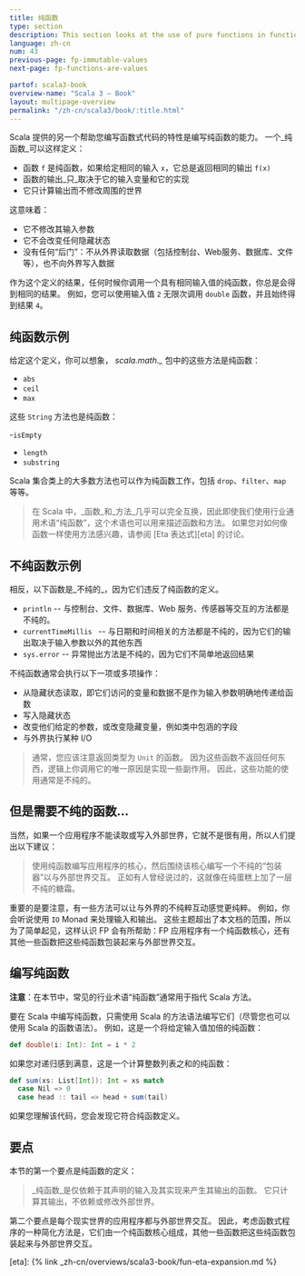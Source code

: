 ```yaml
---
title: 纯函数
type: section
description: This section looks at the use of pure functions in functional programming.
language: zh-cn
num: 43
previous-page: fp-immutable-values
next-page: fp-functions-are-values

partof: scala3-book
overview-name: "Scala 3 — Book"
layout: multipage-overview
permalink: "/zh-cn/scala3/book/:title.html"
---
```



Scala 提供的另一个帮助您编写函数式代码的特性是编写纯函数的能力。
一个_纯函数_可以这样定义：

- 函数 `f` 是纯函数，如果给定相同的输入 `x`，它总是返回相同的输出 `f(x)`
- 函数的输出_只_取决于它的输入变量和它的实现
- 它只计算输出而不修改周围的世界

这意味着：
- 它不修改其输入参数
- 它不会改变任何隐藏状态
- 没有任何“后门”：不从外界读取数据（包括控制台、Web服务、数据库、文件等），也不向外界写入数据

作为这个定义的结果，任何时候你调用一个具有相同输入值的纯函数，你总是会得到相同的结果。
例如，您可以使用输入值 `2` 无限次调用 `double` 函数，并且始终得到结果 `4`。

## 纯函数示例

给定这个定义，你可以想象， *scala.math._* 包中的这些方法是纯函数：

- `abs`
- `ceil`
- `max`

这些 `String` 方法也是纯函数：

-`isEmpty`
- `length`
- `substring`

Scala 集合类上的大多数方法也可以作为纯函数工作，包括 `drop`、`filter`、`map` 等等。

> 在 Scala 中，_函数_和_方法_几乎可以完全互换，因此即使我们使用行业通用术语“纯函数”，这个术语也可以用来描述函数和方法。
> 如果您对如何像函数一样使用方法感兴趣，请参阅 [Eta 表达式][eta] 的讨论。

## 不纯函数示例

相反，以下函数是_不纯的_，因为它们违反了纯函数的定义。

- `println` -- 与控制台、文件、数据库、Web 服务、传感器等交互的方法都是不纯的。
- `currentTimeMillis ` -- 与日期和时间相关的方法都是不纯的，因为它们的输出取决于输入参数以外的其他东西
- `sys.error` -- 异常抛出方法是不纯的，因为它们不简单地返回结果

不纯函数通常会执行以下一项或多项操作：

- 从隐藏状态读取，即它们访问的变量和数据不是作为输入参数明确地传递给函数
- 写入隐藏状态
- 改变他们给定的参数，或改变隐藏变量，例如类中包涵的字段
- 与外界执行某种 I/O

> 通常，您应该注意返回类型为 `Unit` 的函数。
> 因为这些函数不返回任何东西，逻辑上你调用它的唯一原因是实现一些副作用。
> 因此，这些功能的使用通常是不纯的。

## 但是需要不纯的函数...

当然，如果一个应用程序不能读取或写入外部世界，它就不是很有用，所以人们提出以下建议：

> 使用纯函数编写应用程序的核心，然后围绕该核心编写一个不纯的“包装器”以与外部世界交互。
> 正如有人曾经说过的，这就像在纯蛋糕上加了一层不纯的糖霜。

重要的是要注意，有一些方法可以让与外界的不纯粹互动感觉更纯粹。
例如，你会听说使用 `IO` Monad 来处理输入和输出。
这些主题超出了本文档的范围，所以为了简单起见，这样认识 FP 会有所帮助：FP 应用程序有一个纯函数核心，还有其他一些函数把这些纯函数包装起来与外部世界交互。

## 编写纯函数

**注意**：在本节中，常见的行业术语“纯函数”通常用于指代 Scala 方法。

要在 Scala 中编写纯函数，只需使用 Scala 的方法语法编写它们（尽管您也可以使用 Scala 的函数语法）。
例如，这是一个将给定输入值加倍的纯函数：

```scala
def double(i: Int): Int = i * 2
```

如果您对递归感到满意，这是一个计算整数列表之和的纯函数：

```scala
def sum(xs: List[Int]): Int = xs match
  case Nil => 0
  case head :: tail => head + sum(tail)
```

如果您理解该代码，您会发现它符合纯函数定义。

## 要点

本节的第一个要点是纯函数的定义：

> _纯函数_是仅依赖于其声明的输入及其实现来产生其输出的函数。
> 它只计算其输出，不依赖或修改外部世界。

第二个要点是每个现实世界的应用程序都与外部世界交互。
因此，考虑函数式程序的一种简化方法是，它们由一个纯函数核心组成，其他一些函数把这些纯函数包装起来与外部世界交互。

[eta]: {% link _zh-cn/overviews/scala3-book/fun-eta-expansion.md %}
